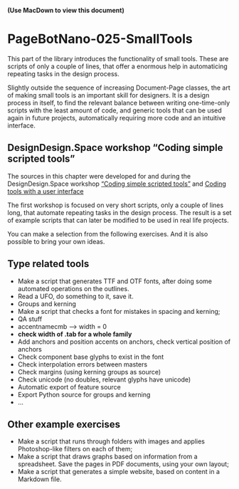 **(Use MacDown to view this document)**

# PageBotNano-025-SmallTools

This part of the library introduces the functionality of small tools. These are scripts of only a couple of lines, that offer a enormous help in automaticing repeating tasks in the design process.

Slightly outside the sequence of increasing Document-Page classes, the art of making small tools is an important skill for designers. It is a design process in itself, to find the relevant balance between writing one-time-only scripts with the least amount of code, and generic tools that can be used again in future projects, automatically requiring more code and an intuitive interface.

## DesignDesign.Space workshop “Coding simple scripted tools”

The sources in this chapter were developed for and during the DesignDesign.Space workshop [“Coding simple scripted tools”](https://designdesign.space/#coding-simple-scripted-tools) and [Coding tools with a user interface](https://designdesign.space/#coding-in-python2)

The first workshop is focused on very short scripts, only a couple of lines long, that automate repeating tasks in the design process. The result is a set of example scripts that can later be modified to be used in real life projects.

You can make a selection from the following exercises. And it is also possible to bring your own ideas.

## Type related tools

* Make a script that generates TTF and OTF fonts, after doing some automated operations on the outlines.
* Read a UFO, do something to it, save it.
* Groups and kerning
* Make a script that checks a font for mistakes in spacing and kerning;
* QA stuff
* accentnamecmb --> width = 0
* **check width of .tab for a whole family**
* Add anchors and position accents on anchors, check vertical position of anchors
* Check component base glyphs to exist in the font
* Check interpolation errors between masters
* Check margins (using kerning groups as source)
* Check unicode (no doubles, relevant glyphs have unicode)
* Automatic export of feature source
* Export Python source for groups and kerning
* ...

## Other example exercises

* Make a script that runs through folders with images and applies Photoshop-like filters on each of them;
* Make a script that draws graphs based on information from a spreadsheet. Save the pages in PDF documents, using your own layout;
* Make a script that generates a simple website, based on content in a Markdown file.


